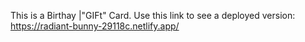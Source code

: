 
This is a Birthay |"GIFt" Card. Use this link to see a deployed version: https://radiant-bunny-29118c.netlify.app/
